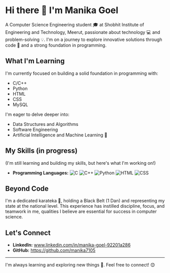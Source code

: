 # Hi there 👋 I'm Manika Goel

A Computer Science Engineering student 🎓 at Shobhit Institute of Engineering and Technology, Meerut, passionate about technology 💻 and problem-solving 💡. I'm on a journey to explore innovative solutions through code 🚀 and a strong foundation in programming.

## What I'm Learning

I'm currently focused on building a solid foundation in programming with:

*   C/C++
*   Python
*   HTML
*   CSS
*   MySQL

I'm eager to delve deeper into:

*   Data Structures and Algorithms
*   Software Engineering
*   Artificial Intelligence and Machine Learning 🤖

## My Skills (in progress)

(I'm still learning and building my skills, but here's what I'm working on!)

*   **Programming Languages:** ![C](https://img.shields.io/badge/C-00599C?style=for-the-badge&logo=c&logoColor=white) ![C++](https://img.shields.io/badge/C%2B%2B-00008B?style=for-the-badge&logo=c%2B%2B&logoColor=white) ![Python](https://img.shields.io/badge/Python-3776AB?style=for-the-badge&logo=python&logoColor=white) ![HTML](https://img.shields.io/badge/HTML-E34F26?style=for-the-badge&logo=html5&logoColor=white) ![CSS](https://img.shields.io/badge/CSS-1572B6?style=for-the-badge&logo=css3&logoColor=white)

## Beyond Code

I'm a dedicated karateka 🥋, holding a Black Belt (1 Dan) and representing my state at the national level. This experience has instilled discipline, focus, and teamwork in me, qualities I believe are essential for success in computer science.

## Let's Connect

*   **LinkedIn:** www.linkedin.com/in/manika-goel-92201a286
*   **GitHub:** https://github.com/manika7105

---

I'm always learning and exploring new things 🔭. Feel free to connect! 😊
